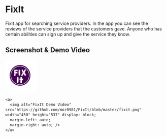 
# FixIt

FixIt app for searching service providers.
In the app you can see the reviews of the service providers that the customers gave.
Anyone who has certain abilities can sign up and give the service they know.


Screenshot & Demo Video
-----------------------


  <p style="display: flex;flex-direction:column;">
    <a>
      <img alt="FixIt Demo Video" src="https://github.com/mor0981/FixIt/blob/master/logo.png" width="100" height="100" display: block;
      margin-left: auto;
      margin-right: auto; />
    </a>

    <a>
      <img alt="FixIt Demo Video" src="https://github.com/mor0981/FixIt/blob/master/fixit.png" width="450" height="537" display: block;
      margin-left: auto;
      margin-right: auto; />
    </a>

   </p>

